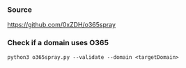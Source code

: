 ### Source
https://github.com/0xZDH/o365spray

### Check if a domain uses O365
```
python3 o365spray.py --validate --domain <targetDomain>
```

